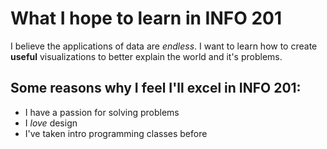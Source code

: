 # What I hope to learn in INFO 201

I believe the applications of data are *endless*. I want to learn how to create
**useful** visualizations to better explain the world and it's problems.
## Some reasons why I feel I'll excel in INFO 201:
- I have a passion for solving problems
- I *love* design
- I've taken intro programming classes before
